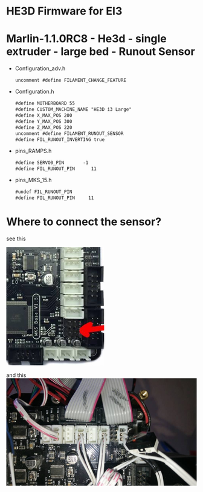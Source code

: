 # HE3D Firmware for EI3

# Marlin-1.1.0RC8 - He3d - single extruder - large bed - Runout Sensor

  - Configuration_adv.h
  
		uncomment #define FILAMENT_CHANGE_FEATURE

  - Configuration.h

		#define MOTHERBOARD 55
		#define CUSTOM_MACHINE_NAME "HE3D i3 Large"
		#define X_MAX_POS 200
		#define Y_MAX_POS 300
		#define Z_MAX_POS 220
		uncomment #define FILAMENT_RUNOUT_SENSOR
		#define FIL_RUNOUT_INVERTING true

  - pins_RAMPS.h
  
		#define SERVO0_PIN       -1
		#define FIL_RUNOUT_PIN      11
		
  - pins_MKS_15.h
  
		#undef FIL_RUNOUT_PIN
		#define FIL_RUNOUT_PIN     11
		
# Where to connect the sensor?
see this

![alt tag](https://github.com/Elenedeath/HE3D-Firmware/blob/Runout-Sensor/D11%20pins.jpg)

and this
![alt tag](https://github.com/Elenedeath/HE3D-Firmware/blob/Runout-Sensor/D11%20pins-2.jpg)
